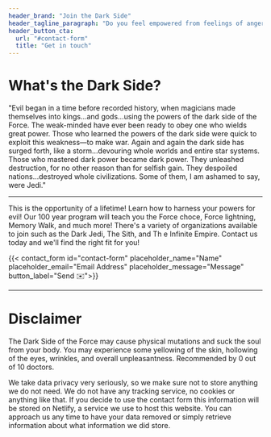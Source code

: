 ```yaml
---
header_brand: "Join the Dark Side"
header_tagline_paragraph: "Do you feel empowered from feelings of anger, hatred, greed, jealous, fear, aggression, and unrestrained passion? Does it feel like there's a roaring fire growing inside of you that you want to unleash? You're in the right place! Join the Dark Side today!"
header_button_cta:
  url: "#contact-form"
  title: "Get in touch"
---
```


# What's the Dark Side?

"Evil began in a time before recorded history, when magicians made themselves into kings…and gods…using the powers of the dark side of the Force. The weak-minded have ever been ready to obey one who wields great power. Those who learned the powers of the dark side were quick to exploit this weakness—to make war. Again and again the dark side has surged forth, like a storm…devouring whole worlds and entire star systems. Those who mastered dark power became dark power. They unleashed destruction, for no other reason than for selfish gain. They despoiled nations…destroyed whole civilizations. Some of them, I am ashamed to say, were Jedi."

---

This is the opportunity of a lifetime! Learn how to harness your powers for evil! Our 100 year program will teach you the Force choce, Force lightning, Memory Walk, and much more! There's a variety of organizations available to join such as the Dark Jedi, The Sith, and Th
e Infinite Empire. Contact us today and we'll find the right fit for you!

{{< contact_form id="contact-form" placeholder_name="Name" placeholder_email="Email Address" placeholder_message="Message" button_label="Send ✉️">}}

---

# Disclaimer

The Dark Side of the Force may cause physical mutations and suck the soul from your body. You may experience some yellowing of the skin, hollowing of the eyes, wrinkles, and overall unpleasantness. Recommended by 0 out of 10 doctors.

We take data privacy very seriously, so we make sure not to store anything we do not need. We do not have any tracking service, no cookies or anything like that. If you decide to use the contact form this information will be stored on Netlify, a service we use to host this website. You can approach us any time to have your data removed or simply retrieve information about what information we did store.

